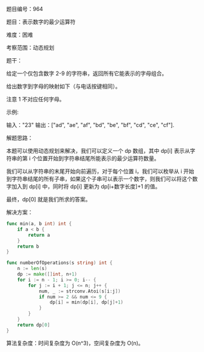 题目编号：964

题目：表示数字的最少运算符

难度：困难

考察范围：动态规划

题干：

给定一个仅包含数字 2-9 的字符串，返回所有它能表示的字母组合。

给出数字到字母的映射如下（与电话按键相同）。

注意 1 不对应任何字母。

示例:

输入："23"
输出：["ad", "ae", "af", "bd", "be", "bf", "cd", "ce", "cf"].

解题思路：

本题可以使用动态规划来解决，我们可以定义一个 dp 数组，其中 dp[i] 表示从字符串的第 i 个位置开始到字符串结尾所能表示的最少运算符数量。

我们可以从字符串的末尾开始向前遍历，对于每个位置 i，我们可以枚举从 i 开始到字符串结尾的所有子串，如果这个子串可以表示一个数字，则我们可以将这个数字加入到 dp[i] 中，同时将 dp[i] 更新为 dp[i+数字长度]+1 的值。

最终，dp[0] 就是我们所求的答案。

解决方案：

```go
func min(a, b int) int {
    if a < b {
        return a
    }
    return b
}

func numberOfOperations(s string) int {
    n := len(s)
    dp := make([]int, n+1)
    for i := n - 1; i >= 0; i-- {
        for j := i + 1; j <= n; j++ {
            num, _ := strconv.Atoi(s[i:j])
            if num >= 2 && num <= 9 {
                dp[i] = min(dp[i], dp[j]+1)
            }
        }
    }
    return dp[0]
}
```

算法复杂度：时间复杂度为 O(n^3)，空间复杂度为 O(n)。